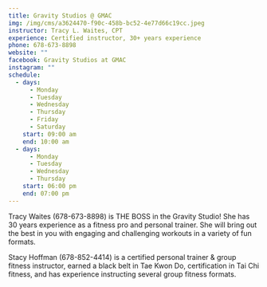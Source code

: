 ```yaml
---
title: Gravity Studios @ GMAC
img: /img/cms/a3624470-f90c-458b-bc52-4e77d66c19cc.jpeg
instructor: Tracy L. Waites, CPT
experience: Certified instructor, 30+ years experience
phone: 678-673-8898
website: ""
facebook: Gravity Studios at GMAC
instagram: ""
schedule:
  - days:
      - Monday
      - Tuesday
      - Wednesday
      - Thursday
      - Friday
      - Saturday
    start: 09:00 am
    end: 10:00 am
  - days:
      - Monday
      - Tuesday
      - Wednesday
      - Thursday
    start: 06:00 pm
    end: 07:00 pm
---
```

[](https://www.trxtraining.com/why-trx)Tracy Waites (678-673-8898) is THE BOSS in the Gravity Studio! She has 30 years experience as a fitness pro and personal trainer. She will bring out the best in you with engaging and challenging workouts in a variety of fun formats. 

Stacy Hoffman (678-852-4414) is a certified personal trainer & group fitness instructor, earned a black belt in Tae Kwon Do, certification in Tai Chi fitness, and has experience instructing several group fitness formats.